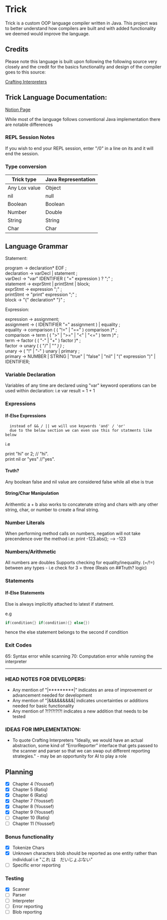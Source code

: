 # Trick

Trick is a custom OOP language compiler written in Java. This project was to better understand how compilers are built and with added functionality we deemed would improve the language.

## Credits

Please note this language is built upon following the following source very closely and the credit for the basics functionality and design of the compiler goes to this source:

[Crafting Interpreters](https://craftinginterpreters.com/)

## Trick Language Documentation:
[Notion Page](https://www.notion.so/Java-Project-028727268099418687937b8b32efb279?pvs=4)
<div></div>
While most of the language follows conventional Java implementation there are notable differences

###   REPL Session Notes

If you wish to end your REPL session, enter "/0" in a line on its
and it will end the session.

### Type conversion

| Trick type     | Java Representation |
| -------------- | ------------------- |
| Any Lox value  | Object              |
| nil            | null                |
| Boolean        | Boolean             |
| Number         | Double              |
| String         | String              |
| Char           | Char                |

## Language Grammar

Statement:

program         → declaration* EOF ;  
declaration     → varDecl | statement ;  
varDecl         → "var" IDENTIFIER ( "=" expression ) ? ";" ;  
statement       → exprStmt | printStmt | block;  
exprStmt        → expression ";" ;  
printStmt       → "print" expression ";" ;  
block           → "{" declaration* "}" ;  

Expression:  

expression      → assignment;  
assignment      → ( IDENTIFIER "=" assignment ) | equality ;   
equality        → comparison ( ( "!=" | "==" ) comparison )* ;  
comparison      → term ( ( ">" | ">=" | "<" | "<=" ) term )* ;  
term            → factor ( ( "-" | "+" ) factor )* ;  
factor          → unary ( ( "/" | "*" ) )* ;  
unary           → ( "!" | "-" ) unary | primary ;  
primary         → NUMBER | STRING | "true" | "false" | "nil" | "(" expression ")" | IDENTIFIER;  



### Variable Declaration
Variables of any time are declared using "var" keyword operations can be used within declaration: i.e var result = 1 + 1

### Expressions
#### If-Else Expressions
      instead of && / || we will use keywords 'and' / 'or'
      due to the below section we can even use this for statments like below
i.e 
<div>
print "hi" or 2; // "hi". 
</div>

<div> 
print nil or "yes" //"yes".
</div>

#### Truth?
Any boolean false and nil value are considered false while all else is true

#### String/Char Manipulation
Arithemtic a + b also works to concatenate string and chars with any other string, char, or number to create a final string.

### Number Literals
When performing method calls on numbers, negation will not take precendence over the method i.e: print -123.abs(); --> -123

### Numbers/Arithmetic
All numbers are doubles
Supports checking for equality/inequality. (=/!=) between any types - i.e check for 3 = three (Reals on ##Truth? logic)

###   Statements
####  If-Else Statements
Else is always implicitly attached to latest if statment.
<div> 
e.g
</div>

```java
if(condition{} if(condition){} else{})
```
hence the else statement belongs to the second if condition

### Exit Codes
65: Syntax error while scanning
70: Computation error while running the interpreter 

---

### HEAD NOTES FOR DEVELOPERS:
- Any mention of "|*********|" indicates an area of improvement or advancement  needed for development
- Any mention of "|&&&&&&&&&| indicates uncertainties or additions needed for basic functionality
- Any mention of ?!?!?!?!?! indicates a new addition that needs to be tested

### IDEAS FOR IMPLEMENTATION:
- To quote Crafting Interpreters "Ideally, we would have an actual abstraction, some kind of “ErrorReporter” interface that gets passed to the scanner and parser so that we can swap out different reporting strategies." - may be an opportunity for AI to play a role

## Planning

- [x] Chapter 4 (Youssef)
- [x] Chapter 5 (Ratiq)
- [x] Chapter 6 (Ratiq)
- [x] Chapter 7 (Youssef)
- [x] Chapter 8 (Youssef)
- [x] Chapter 9 (Youssef)
- [ ] Chapter 10 (Ratiq)
- [ ] Chapter 11 (Youssef)

### Bonus functionality

- [x] Tokenize Chars
- [x] Unknown characters blob should be reported as one entity rather than individual i.e "これ は　だいじょぶない"
- [ ] Specific error reporting

### Testing

- [x] Scanner
- [ ] Parser
- [ ] Interpreter
- [ ] Error reporting
- [ ] Blob reporting
